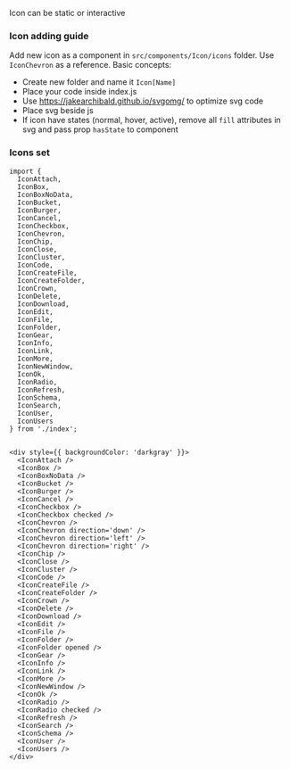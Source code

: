 Icon can be static or interactive

### Icon adding guide

Add new icon as a component in `src/components/Icon/icons` folder.
Use `IconChevron` as a reference. Basic concepts:

* Create new folder and name it `Icon[Name]`
* Place your code inside index.js
* Use https://jakearchibald.github.io/svgomg/ to optimize svg code
* Place svg beside js
* If icon have states (normal, hover, active), remove all `fill` attributes in svg and pass prop `hasState` to component

### Icons set

```
import {
  IconAttach,
  IconBox,
  IconBoxNoData,
  IconBucket,
  IconBurger,
  IconCancel,
  IconCheckbox,
  IconChevron,
  IconChip,
  IconClose,
  IconCluster,
  IconCode,
  IconCreateFile,
  IconCreateFolder,
  IconCrown,
  IconDelete,
  IconDownload,
  IconEdit,
  IconFile,
  IconFolder,
  IconGear,
  IconInfo,
  IconLink,
  IconMore,
  IconNewWindow,
  IconOk,
  IconRadio,
  IconRefresh,
  IconSchema,
  IconSearch,
  IconUser,
  IconUsers
} from './index';


<div style={{ backgroundColor: 'darkgray' }}>
  <IconAttach />
  <IconBox />
  <IconBoxNoData />
  <IconBucket />
  <IconBurger />
  <IconCancel />
  <IconCheckbox />
  <IconCheckbox checked />
  <IconChevron />
  <IconChevron direction='down' />
  <IconChevron direction='left' />
  <IconChevron direction='right' />
  <IconChip />
  <IconClose />
  <IconCluster />
  <IconCode />
  <IconCreateFile />
  <IconCreateFolder />
  <IconCrown />
  <IconDelete />
  <IconDownload />
  <IconEdit />
  <IconFile />
  <IconFolder />
  <IconFolder opened />
  <IconGear />
  <IconInfo />
  <IconLink />
  <IconMore />
  <IconNewWindow />
  <IconOk />
  <IconRadio />
  <IconRadio checked />
  <IconRefresh />
  <IconSearch />
  <IconSchema />
  <IconUser />
  <IconUsers />
</div>
```
